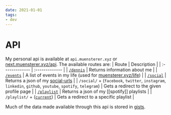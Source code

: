 ```yaml
---
date: 2021-01-01
tags:
- dev
---
```


# API

My personal api is available at `api.muensterer.xyz` or [next.muensterer.xyz/api](https://next.muensterer.xyz/api).
The available routes are:
| Route | Description |
| :------------- | :------------- |
| [`/dennis`](https://next.muensterer.xyz/api/dennis) | Returns information about me |
| [`/events`](https://next.muensterer.xyz/api/events) | A list of events in my life (used for [muensterer.xyz/life](https://muensterer.xyz/life)) |
| [`/social`](https://next.muensterer.xyz/api/social) | Returns a json of my [social-urls](https://gist.github.com/dnnsmnstrr/09a2559a9a970de5e8e9e5c2eaf1183b) |
| `/social/` + (`facebook`, `twitter`, `instagram`, `linkedin`, `github`, `youtube`, `spotify`, `telegram`) | Gets a redirect to the given profile page |
| [`/playlist`](https://next.muensterer.xyz/api/playlist) | Returns a json of my [[spotify]] playlists |
| `/playlist/` + ([`current`](https://next.muensterer.xyz/api/playlist/current)) | Gets a redirect to a specific playlist |

Much of the data made available through this api is stored in [gists](https://gist.github.com/dnnsmnstrr).

<script src="https://gist.github.com/dnnsmnstrr/a36fa8e855b19e9ebddb8a2878103b04.js"></script>
